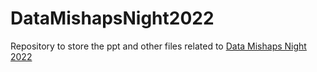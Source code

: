 # DataMishapsNight2022
Repository to store the ppt and other files related to [Data Mishaps Night 2022](https://datamishapsnight.com/)

